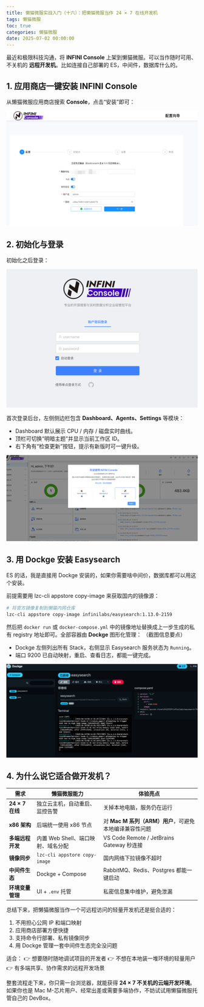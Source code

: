 ```yaml
---
title: 懒猫微服实战入门（十六）：把懒猫微服当作 24 × 7 在线开发机
tags: 懒猫微服
toc: true
categories: 懒猫微服
date: 2025-07-02 00:00:00
---
```


最近和极限科技沟通，将 **INFINI Console** 上架到懒猫微服。可以当作随时可用、不关机的 **远程开发机**。比如连接自己部署的 ES，中间件，数据库什么的。

## 1. 应用商店一键安装 INFINI Console

从懒猫微服应用商店搜索 **Console**，点击“安装”即可：

![应用商店界面](https://raw.githubusercontent.com/cloudsmithy/picgo-imh/master/a8de38c1a8d6cb8bf34ae697256ad230.png)

## 2. 初始化与登录

初始化之后登录：

![登录页面](https://raw.githubusercontent.com/cloudsmithy/picgo-imh/master/Snipaste_2025-06-24_13-16-34.png)

<!-- more -->

首次登录后台，左侧侧边栏包含 **Dashboard、Agents、Settings** 等模块：

- Dashboard 默认展示 CPU / 内存 / 磁盘实时曲线。
- 顶栏可切换“明暗主题”并显示当前工作区 ID。
- 右下角有“检查更新”按钮，提示有新版时可一键升级。

![控制台主界面](https://raw.githubusercontent.com/cloudsmithy/picgo-imh/master/Snipaste_2025-06-24_13-16-57.png)

## 3. 用 Dockge 安装 Easysearch

ES 的话，我是直接用 Dockge 安装的，如果你需要啥中间价，数据库都可以用这个安装。

前提需要用 lzc-cli appstore copy-image 来获取国内的镜像源：

```bash
# 将官方镜像复制到懒猫内网仓库
lzc-cli appstore copy-image infinilabs/easysearch:1.13.0-2159
```

然后把 `docker run` 或 `docker-compose.yml` 中的镜像地址替换成上一步生成的私有 registry 地址即可。全部容器由 **Dockge** 图形化管理：
（截图信息要点）

- Dockge 左侧列出所有 Stack，右侧显示 Easysearch 服务状态为 `Running`。
- 端口 9200 已自动映射，重启、查看日志，都能一键完成。

![Dockge 管理界面](https://raw.githubusercontent.com/cloudsmithy/picgo-imh/master/image-20250624164746305.png)

## 4. 为什么说它适合做开发机？

| 需求             | 懒猫微服能力                       | 体验亮点                                               |
| ---------------- | ---------------------------------- | ------------------------------------------------------ |
| **24 × 7 在线**  | 独立云主机，自动重启、监控告警     | 关掉本地电脑，服务仍在运行                             |
| **x86 架构**     | 后端统一使用 x86 节点              | 对 **Mac M 系列（ARM）用户**，可避免本地编译兼容性问题 |
| **多端远程开发** | 内置 Web Shell、端口映射、域名分配 | VS Code Remote / JetBrains Gateway 秒连接              |
| **镜像同步**     | `lzc-cli appstore copy-image`      | 国内网络下拉镜像不超时                                 |
| **中间件生态**   | Dockge + Compose                   | RabbitMQ、Redis、Postgres 都能一键启动                 |
| **环境变量管理** | UI + `.env` 托管                   | 私密信息集中维护，避免泄漏                             |

总结下来，把懒猫微服当作一个可远程访问的轻量开发机还是挺合适的：

1. 不用担心公网 IP 和端口映射
2. 应用商店部署方便快捷
3. 支持命令行部署、私有镜像同步
4. 用 Dockge 管理一套中间件生态完全没问题

适合：
👉 想要随时随地调试项目的开发者
👉 不想在本地装一堆环境的轻量用户
👉 有多端共享、协作需求的远程开发场景

整套流程走下来，你只需一台浏览器，就能获得 **24 × 7 不关机的云端开发环境**。如果你也是 Mac M-芯片用户、经常出差或需要多端协作，不妨试试用懒猫微服托管自己的 DevBox。
